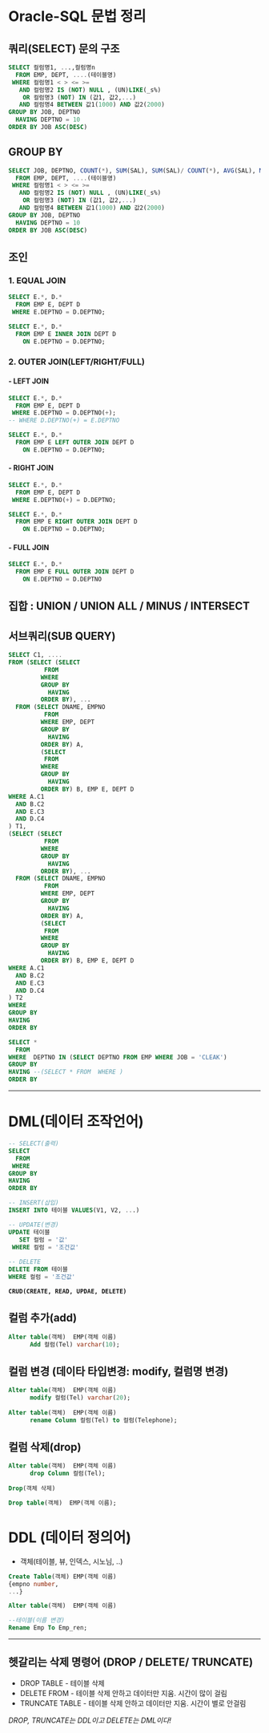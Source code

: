 # Oracle-SQL 문법 정리

## 쿼리(SELECT) 문의 구조
```sql
SELECT 컬럼명1, ...,컬럼명n
  FROM EMP, DEPT, ....(테이블명)
 WHERE 컬럼명1 < > <= >=
   AND 컬럼명2 IS (NOT) NULL , (UN)LIKE(_s%)
    OR 컬럼명3 (NOT) IN (값1, 값2,...)
   AND 컬럼명4 BETWEEN 값1(1000) AND 값2(2000)
GROUP BY JOB, DEPTNO
  HAVING DEPTNO = 10
ORDER BY JOB ASC(DESC)
```

## GROUP BY
```sql
SELECT JOB, DEPTNO, COUNT(*), SUM(SAL), SUM(SAL)/ COUNT(*), AVG(SAL), MIN(SAL), MAX(SAL),.....
  FROM EMP, DEPT, ....(테이블명)
 WHERE 컬럼명1 < > <= >=
   AND 컬럼명2 IS (NOT) NULL , (UN)LIKE(_s%)
    OR 컬럼명3 (NOT) IN (값1, 값2,...)
   AND 컬럼명4 BETWEEN 값1(1000) AND 값2(2000)
GROUP BY JOB, DEPTNO
  HAVING DEPTNO = 10
ORDER BY JOB ASC(DESC)
```

## 조인
### 1. EQUAL JOIN 
```sql
SELECT E.*, D.*
  FROM EMP E, DEPT D
 WHERE E.DEPTNO = D.DEPTNO;
```

```sql
SELECT E.*, D.*
  FROM EMP E INNER JOIN DEPT D
    ON E.DEPTNO = D.DEPTNO;
```

### 2. OUTER JOIN(LEFT/RIGHT/FULL)
#### - LEFT JOIN
```sql
SELECT E.*, D.*
  FROM EMP E, DEPT D
 WHERE E.DEPTNO = D.DEPTNO(+);
-- WHERE D.DEPTNO(+) = E.DEPTNO
```

```sql
SELECT E.*, D.*
  FROM EMP E LEFT OUTER JOIN DEPT D
    ON E.DEPTNO = D.DEPTNO;
```
    
#### - RIGHT JOIN
```sql
SELECT E.*, D.*
  FROM EMP E, DEPT D
 WHERE E.DEPTNO(+) = D.DEPTNO;
```

```sql
SELECT E.*, D.*
  FROM EMP E RIGHT OUTER JOIN DEPT D
    ON E.DEPTNO = D.DEPTNO;
```    
    
#### - FULL JOIN
```sql
SELECT E.*, D.*
  FROM EMP E FULL OUTER JOIN DEPT D
    ON E.DEPTNO = D.DEPTNO
```    
    
## 집합 : UNION / UNION ALL / MINUS / INTERSECT

## 서브쿼리(SUB QUERY)
```sql
SELECT C1, ....
FROM (SELECT (SELECT
          FROM
         WHERE
         GROUP BY
           HAVING
         ORDER BY), ...
  FROM (SELECT DNAME, EMPNO
          FROM
         WHERE EMP, DEPT
         GROUP BY
           HAVING
         ORDER BY) A,
         (SELECT
          FROM
         WHERE
         GROUP BY
           HAVING
         ORDER BY) B, EMP E, DEPT D
WHERE A.C1
  AND B.C2
  AND E.C3
  AND D.C4
) T1,
(SELECT (SELECT
          FROM
         WHERE
         GROUP BY
           HAVING
         ORDER BY), ...
  FROM (SELECT DNAME, EMPNO
          FROM
         WHERE EMP, DEPT
         GROUP BY
           HAVING
         ORDER BY) A,
         (SELECT
          FROM
         WHERE
         GROUP BY
           HAVING
         ORDER BY) B, EMP E, DEPT D
WHERE A.C1
  AND B.C2
  AND E.C3
  AND D.C4
) T2
WHERE
GROUP BY
HAVING
ORDER BY
```

```sql
SELECT *
  FROM
WHERE  DEPTNO IN (SELECT DEPTNO FROM EMP WHERE JOB = 'CLEAK')
GROUP BY
HAVING --(SELECT * FROM  WHERE )
ORDER BY
```

***


# DML(데이터 조작언어)
```sql
-- SELECT(출력)
SELECT
  FROM
 WHERE
GROUP BY
HAVING
ORDER BY

-- INSERT(삽입)
INSERT INTO 테이블 VALUES(V1, V2, ...)

-- UPDATE(변경)
UPDATE 테이블
   SET 컬럼 = '값'
 WHERE 컬럼 = '조건값'
 
-- DELETE
DELETE FROM 테이블
WHERE 컬럼 = '조건값'
```
**`CRUD(CREATE, READ, UPDAE, DELETE)`**


## 컬럼 추가(add)
```sql
Alter table(객체)  EMP(객체 이름)
      Add 컬럼(Tel) varchar(10);
```

## 컬럼 변경 (데이타 타입변경: modify, 컬럼명 변경)
```sql
Alter table(객체)  EMP(객체 이름)
      modify 컬럼(Tel) varchar(20);
      
Alter table(객체)  EMP(객체 이름)
      rename Column 컬럼(Tel) to 컬럼(Telephone);
```

## 컬럼 삭제(drop)
```sql
Alter table(객체)  EMP(객체 이름)
      drop Column 컬럼(Tel);
      
Drop(객체 삭제)

Drop table(객체)  EMP(객체 이름);
```


# DDL (데이터 정의어)
- 객체(테이블, 뷰, 인덱스, 시노님, ..)

```sql
Create Table(객체) EMP(객체 이름)
{empno number,
...}

Alter table(객체)  EMP(객체 이름)

--테이블(이름 변경)
Rename Emp To Emp_ren;
```

***


## 헷갈리는 삭제 명령어 (DROP / DELETE/ TRUNCATE)
- DROP TABLE - 테이블 삭제
- DELETE FROM - 테이블 삭제 안하고 데이터만 지움. 시간이 많이 걸림
- TRUNCATE TABLE - 테이블 삭제 안하고 데이터만 지움. 시간이 별로 안걸림

*DROP, TRUNCATE는 DDL이고 DELETE는 DML이다!*



